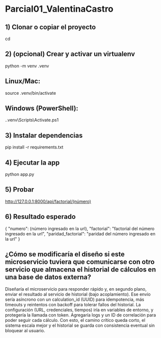 # Parcial01_ValentinaCastro

## 1) Clonar o copiar el proyecto
cd <carpeta-del-proyecto>

## 2) (opcional) Crear y activar un virtualenv
python -m venv .venv
## Linux/Mac:
source .venv/bin/activate
## Windows (PowerShell):
.\.venv\Scripts\Activate.ps1

## 3) Instalar dependencias
pip install -r requirements.txt

## 4) Ejecutar la app
python app.py

## 5) Probar
http://127.0.0.1:8000/api/factorial/(número)

## 6) Resultado esperado
{
  "numero": (número ingresado en la url),
  "factorial": "factorial del número ingresado en la url",
  "paridad_factorial": "paridad del número ingresado en la url"
}

## ¿Cómo se modificaría el diseño si este microservicio tuviera que comunicarse con otro servicio que almacena el historial de cálculos en una base de datos externa?

Diseñaría el microservicio para responder rápido y, en segundo plano, 
enviar el resultado al servicio de historial (bajo acoplamiento). 
Ese envío sería asíncrono con un calculation_id (UUID) para idempotencia, más timeouts y 
reintentos con backoff para tolerar fallos del historial. 
La configuración (URL, credenciales, tiempos) 
iría en variables de entorno, y protegería la llamada con token. 
Agregaría logs y un ID de correlación para poder seguir cada cálculo. 
Con esto, el camino crítico queda corto, el sistema escala mejor y el historial se guarda con 
consistencia eventual sin bloquear al usuario.


